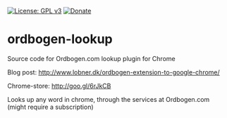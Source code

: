 [![License: GPL v3](https://img.shields.io/badge/License-GPL%20v3-blue.svg)](https://www.gnu.org/licenses/gpl-3.0) [![Donate](https://img.shields.io/badge/Donate-PayPal-green.svg)](https://www.paypal.me/lobner/5dkk)

# ordbogen-lookup
Source code for Ordbogen.com lookup plugin for Chrome

Blog post: http://www.lobner.dk/ordbogen-extension-to-google-chrome/

Chrome-store: http://goo.gl/6rJkCB

Looks up any word in chrome, through the services at Ordbogen.com (might require a subscription)

